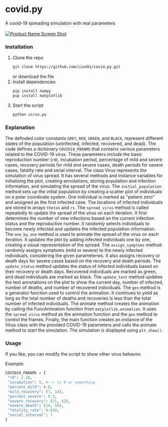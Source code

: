 # covid.py
A covid-19 spreading simulation with real parameters
<br/><br/>
[![Product Name Screen Shot][product-screenshot]](https://ara-systems.net)

### Installation

1. Clone the repo
   ```sh
   git clone https://github.com/iion91/covid.py.git
   ```
   or download the file
2. Install dependencies
   ```sh
   pip install numpy
   pip install matplotlib
   ```
3. Start the script 
   ```cmd
   python virus.py
   ```
### Explanation

The definded color constants ```GREY```, ```RED```, ```GREEN```, and ```BLACK```, represent different states of the population (uninfected, infected, recovered, and dead).
The code defines a dictionary ```COVID19_PARAMS``` that contains various parameters related to the COVID-19 virus. These parameters include the basic reproduction number (```r0```), incubation period, percentage of mild and severe cases, recovery periods for mild and severe cases, death periods for severe cases, fatality rate and serial interval.
The class Virus represents the simulation of virus spread. It has several methods and instance variables for initializing the plot, creating annotations, storing population and infection information, and simulating the spread of the virus.
The ```initial_population``` method sets up the initial population by creating a scatter plot of individuals on a polar coordinate system. One individual is marked as "patient zero" and assigned as the first infected case. The locations of infected individuals are stored in arrays ```thetas``` and ```rs```.
The ```spread_virus``` method is called repeatedly to update the spread of the virus on each iteration. It first determines the number of new infections based on the current infection status and the reproductive number. It randomly selects individuals to become newly infected and updates the infected population information.
The ```one_by_one``` method is used to animate the spread of the virus on each iteration. It updates the plot by adding infected individuals one by one, creating a visual representation of the spread.
The ```assign_symptoms``` method randomly assigns symptoms (mild or severe) to the newly infected individuals, considering the given parameterws. It also assigns recovery or death days for severe cases based on the recovery and death periods.
The ```update_status``` method updates the status of infected individuals based on their recovery or death days. Recovered individuals are marked as green, and dead individuals are marked as black.
The ```update_text``` method updates the text annotations on the plot to show the current day, number of infected, number of deaths, and number of recovered individuals.
The ```gen``` method is a generator function used to control the animation. It continues to yield as long as the total number of deaths and recoveries is less than the total number of infected individuals.
The animate method creates the animation by calling the FuncAnimation function from ```matplotlib.animation```. It uses the ```spread_virus``` method as the animation function and the ```gen``` method to control the frames.
Finally, the main function creates an instance of the Virus class with the provided COVID-19 parameters and calls the animate method to start the simulation. The simulation is displayed using ```plt.show()```.


   
### Usage
If you like, you can modify the script to show other virus behavior.

Example:
   ```python
   COVID19_PARAMS = {
    "r0": 2.28,
    "incubation": 5, #--> to 8 or something
    "percent_mild": 0.8,
    "mild_recovery": (7, 14),
    "percent_severe": 0.2,
    "severe_recovery": (21, 42),
    "severe_death": (14, 56),
    "fatality_rate": 0.034,
    "serial_interval": 7
   }
   ```

[product-screenshot]: images/screenshot.png
